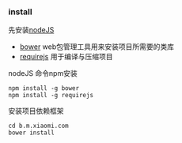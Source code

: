 ### install

先安装[nodeJS](http://nodejs.org/)

* [bower](http://twitter.github.io/bower/) web包管理工具用来安装项目所需要的类库
* [requirejs](http://requirejs.org/) 用于编译与压缩项目

nodeJS 命令npm安装

    npm install -g bower
    npm install -g requirejs

安装项目依赖框架

    cd b.m.xiaomi.com
    bower install
